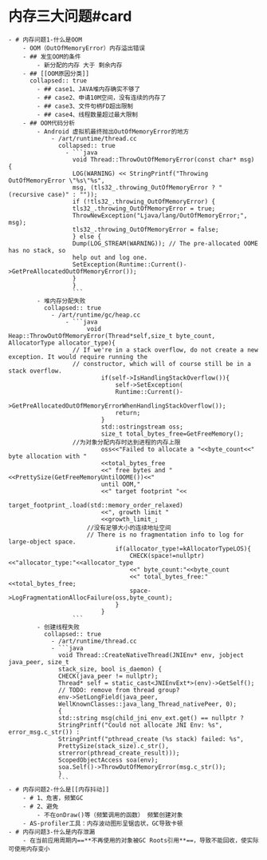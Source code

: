 # 内存三大问题#card
	- # 内存问题1-什么是OOM
		- OOM（OutOfMemoryError）内存溢出错误
		- ## 发生OOM的条件
			- 新分配的内存 大于 剩余内存
		- ## [[OOM原因分类]]
		  collapsed:: true
			- ## case1、JAVA堆内存确实不够了
			- ## case2、申请10M空间，没有连续的内存了
			- ## case3、文件句柄FD超出限制
			- ## case4、线程数量超过最大限制
		- ## OOM代码分析
			- Android 虚拟机最终抛出OutOfMemoryError的地方
				- /art/runtime/thread.cc
				  collapsed:: true
					- ```java
					  void Thread::ThrowOutOfMemoryError(const char* msg) {
					  LOG(WARNING) << StringPrintf("Throwing OutOfMemoryError \"%s\"%s",
					  msg, (tls32_.throwing_OutOfMemoryError ? " (recursive case)" : ""));
					  if (!tls32_.throwing_OutOfMemoryError) {
					  tls32_.throwing_OutOfMemoryError = true;
					  ThrowNewException("Ljava/lang/OutOfMemoryError;", msg);
					  tls32_.throwing_OutOfMemoryError = false;
					  } else {
					  Dump(LOG_STREAM(WARNING)); // The pre-allocated OOME has no stack, so
					  help out and log one.
					  SetException(Runtime::Current()->GetPreAllocatedOutOfMemoryError());
					  }
					  }
					  ```
			- 堆内存分配失败
			  collapsed:: true
				- /art/runtime/gc/heap.cc
					- ```java
					      void Heap::ThrowOutOfMemoryError(Thread*self,size_t byte_count, AllocatorType allocator_type){
					  // If we're in a stack overflow, do not create a new exception. It would require running the
					  // constructor, which will of course still be in a stack overflow.
					          if(self->IsHandlingStackOverflow()){
					              self->SetException(
					              Runtime::Current()-
					              >GetPreAllocatedOutOfMemoryErrorWhenHandlingStackOverflow());
					              return;
					          }
					          std::ostringstream oss;
					          size_t total_bytes_free=GetFreeMemory();
					  //为对象分配内存时达到进程的内存上限
					          oss<<"Failed to allocate a "<<byte_count<<" byte allocation with "
					          <<total_bytes_free
					          <<" free bytes and "<<PrettySize(GetFreeMemoryUntilOOME())<<"
					          until OOM,"
					          <<" target footprint "<<
					          target_footprint_.load(std::memory_order_relaxed)
					          <<", growth limit "
					          <<growth_limit_;
					      //没有足够大小的连续地址空间
					      // There is no fragmentation info to log for large-object space.
					              if(allocator_type!=kAllocatorTypeLOS){
					                  CHECK(space!=nullptr)<<"allocator_type:"<<allocator_type
					                  <<" byte_count:"<<byte_count
					                  <<" total_bytes_free:"<<total_bytes_free;
					                  space->LogFragmentationAllocFailure(oss,byte_count);
					              }
					          }
					  ```
			- 创建线程失败
			  collapsed:: true
				- /art/runtime/thread.cc
				- ```java
				  void Thread::CreateNativeThread(JNIEnv* env, jobject java_peer, size_t
				  stack_size, bool is_daemon) {
				  CHECK(java_peer != nullptr);
				  Thread* self = static_cast<JNIEnvExt*>(env)->GetSelf();
				  // TODO: remove from thread group?
				  env->SetLongField(java_peer,
				  WellKnownClasses::java_lang_Thread_nativePeer, 0);
				  {
				  std::string msg(child_jni_env_ext.get() == nullptr ?
				  StringPrintf("Could not allocate JNI Env: %s", error_msg.c_str()) :
				  StringPrintf("pthread_create (%s stack) failed: %s",
				  PrettySize(stack_size).c_str(),
				  strerror(pthread_create_result)));
				  ScopedObjectAccess soa(env);
				  soa.Self()->ThrowOutOfMemoryError(msg.c_str());
				  }
				  ```
	- # 内存问题2-什么是[[内存抖动]]
		- # 1、危害，频繁GC
		- # 2、避免
			- 不在onDraw()等（频繁调用的函数） 频繁创建对象
		- AS-profiler工具：内存波动图形呈锯齿状，GC导致卡顿
	- # 内存问题3-什么是内存泄漏
		- 在当前应用周期内==**不再使用的对象被GC Roots引用**==，导致不能回收，使实际可使用内存变小